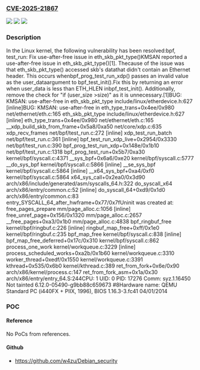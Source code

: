 ### [CVE-2025-21867](https://cve.mitre.org/cgi-bin/cvename.cgi?name=CVE-2025-21867)
![](https://img.shields.io/static/v1?label=Product&message=Linux&color=blue)
![](https://img.shields.io/static/v1?label=Version&message=be3d72a2896cb24090f268dce4aa8a304d40bc23%3C%20f615fccfc689cb48977d275ac2e391297b52392b%20&color=brighgreen)
![](https://img.shields.io/static/v1?label=Vulnerability&message=n%2Fa&color=brighgreen)

### Description

In the Linux kernel, the following vulnerability has been resolved:bpf, test_run: Fix use-after-free issue in eth_skb_pkt_type()KMSAN reported a use-after-free issue in eth_skb_pkt_type()[1]. Thecause of the issue was that eth_skb_pkt_type() accessed skb's datathat didn't contain an Ethernet header. This occurs whenbpf_prog_test_run_xdp() passes an invalid value as the user_dataargument to bpf_test_init().Fix this by returning an error when user_data is less than ETH_HLEN inbpf_test_init(). Additionally, remove the check for "if (user_size >size)" as it is unnecessary.[1]BUG: KMSAN: use-after-free in eth_skb_pkt_type include/linux/etherdevice.h:627 [inline]BUG: KMSAN: use-after-free in eth_type_trans+0x4ee/0x980 net/ethernet/eth.c:165 eth_skb_pkt_type include/linux/etherdevice.h:627 [inline] eth_type_trans+0x4ee/0x980 net/ethernet/eth.c:165 __xdp_build_skb_from_frame+0x5a8/0xa50 net/core/xdp.c:635 xdp_recv_frames net/bpf/test_run.c:272 [inline] xdp_test_run_batch net/bpf/test_run.c:361 [inline] bpf_test_run_xdp_live+0x2954/0x3330 net/bpf/test_run.c:390 bpf_prog_test_run_xdp+0x148e/0x1b10 net/bpf/test_run.c:1318 bpf_prog_test_run+0x5b7/0xa30 kernel/bpf/syscall.c:4371 __sys_bpf+0x6a6/0xe20 kernel/bpf/syscall.c:5777 __do_sys_bpf kernel/bpf/syscall.c:5866 [inline] __se_sys_bpf kernel/bpf/syscall.c:5864 [inline] __x64_sys_bpf+0xa4/0xf0 kernel/bpf/syscall.c:5864 x64_sys_call+0x2ea0/0x3d90 arch/x86/include/generated/asm/syscalls_64.h:322 do_syscall_x64 arch/x86/entry/common.c:52 [inline] do_syscall_64+0xd9/0x1d0 arch/x86/entry/common.c:83 entry_SYSCALL_64_after_hwframe+0x77/0x7fUninit was created at: free_pages_prepare mm/page_alloc.c:1056 [inline] free_unref_page+0x156/0x1320 mm/page_alloc.c:2657 __free_pages+0xa3/0x1b0 mm/page_alloc.c:4838 bpf_ringbuf_free kernel/bpf/ringbuf.c:226 [inline] ringbuf_map_free+0xff/0x1e0 kernel/bpf/ringbuf.c:235 bpf_map_free kernel/bpf/syscall.c:838 [inline] bpf_map_free_deferred+0x17c/0x310 kernel/bpf/syscall.c:862 process_one_work kernel/workqueue.c:3229 [inline] process_scheduled_works+0xa2b/0x1b60 kernel/workqueue.c:3310 worker_thread+0xedf/0x1550 kernel/workqueue.c:3391 kthread+0x535/0x6b0 kernel/kthread.c:389 ret_from_fork+0x6e/0x90 arch/x86/kernel/process.c:147 ret_from_fork_asm+0x1a/0x30 arch/x86/entry/entry_64.S:244CPU: 1 UID: 0 PID: 17276 Comm: syz.1.16450 Not tainted 6.12.0-05490-g9bb88c659673 #8Hardware name: QEMU Standard PC (i440FX + PIIX, 1996), BIOS 1.16.3-3.fc41 04/01/2014

### POC

#### Reference
No PoCs from references.

#### Github
- https://github.com/w4zu/Debian_security

